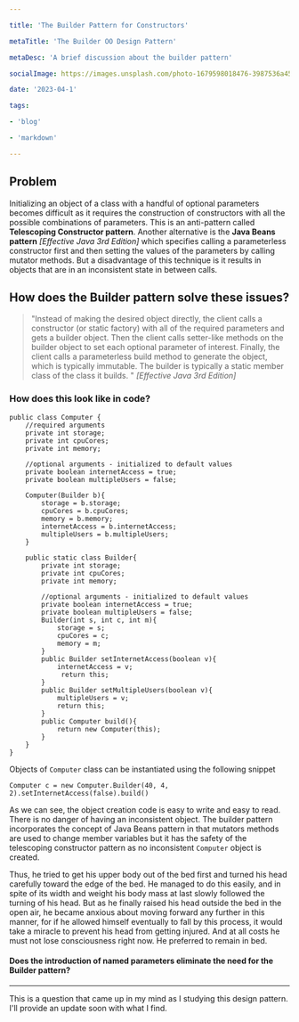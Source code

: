 ```yaml
---

title: 'The Builder Pattern for Constructors'

metaTitle: 'The Builder OO Design Pattern'

metaDesc: 'A brief discussion about the builder pattern'

socialImage: https://images.unsplash.com/photo-1679598018476-3987536a45fd?ixlib=rb-4.0.3&ixid=MnwxMjA3fDB8MHxwaG90by1wYWdlfHx8fGVufDB8fHx8&auto=format&fit=crop&w=387&q=80

date: '2023-04-1'

tags:

- 'blog'

- 'markdown'

---
```


## Problem
  

Initializing an object of a class with a handful of optional parameters becomes difficult as it requires the construction of constructors with all the possible combinations of parameters. This is an anti-pattern called **Telescoping Constructor pattern**. Another alternative is the **Java Beans pattern** *[Effective Java 3rd Edition]*  which specifies calling a parameterless constructor first and then setting the values of the parameters by calling mutator methods. But a disadvantage of this technique is it results in objects that are in an inconsistent state in between calls.

  

## How does the Builder pattern solve these issues?

> "Instead of making the desired object directly, the client calls a
> constructor (or static factory) with all of the required parameters
> and gets a builder object. Then the client calls setter-like methods
> on the builder object to set each optional parameter of interest.
> Finally, the client calls a parameterless build method to generate the
> object, which is typically immutable. The builder is typically a
> static member class of the class it builds. " *[Effective Java 3rd
> Edition]*

  



  

### How does this look like in code?

  

    public class Computer {  
        //required arguments  
	    private int storage;  
	    private int cpuCores;  
        private int memory;  
      
        //optional arguments - initialized to default values  
        private boolean internetAccess = true;  
        private boolean multipleUsers = false;  
      
	    Computer(Builder b){  
            storage = b.storage;  
		    cpuCores = b.cpuCores;  
		    memory = b.memory;  
		    internetAccess = b.internetAccess;  
		    multipleUsers = b.multipleUsers;  
	    }  
      
        public static class Builder{  
            private int storage;  
		    private int cpuCores;  
		    private int memory;  
      
		    //optional arguments - initialized to default values  
		    private boolean internetAccess = true;  
		    private boolean multipleUsers = false;  
		    Builder(int s, int c, int m){  
                storage = s;  
			    cpuCores = c;  
			    memory = m;  
		    }  
            public Builder setInternetAccess(boolean v){  
                internetAccess = v;  
			     return this;  
			}  
            public Builder setMultipleUsers(boolean v){  
                multipleUsers = v;  
			    return this;  
			}  
            public Computer build(){  
                return new Computer(this);  
		    }  
        }   
    } 

  
  

Objects of `Computer` class can be instantiated using the following snippet

    Computer c = new Computer.Builder(40, 4, 2).setInternetAccess(false).build()

  


  

As we can see, the object creation code is easy to write and easy to read. There is no danger of having an inconsistent object. The builder pattern incorporates the concept of Java Beans pattern in that mutators methods are used to change member variables but it has the safety of the telescoping constructor pattern as no inconsistent `Computer` object is created.
  


  

Thus, he tried to get his upper body out of the bed first and turned his head carefully toward the edge of the bed. He managed to do this easily, and in spite of its width and weight his body mass at last slowly followed the turning of his head. But as he finally raised his head outside the bed in the open air, he became anxious about moving forward any further in this manner, for if he allowed himself eventually to fall by this process, it would take a miracle to prevent his head from getting injured. And at all costs he must not lose consciousness right now. He preferred to remain in bed.

  

#### Does the introduction of named parameters eliminate the need for the Builder pattern?
***
This is a question that came up in my mind as I studying this design pattern. I'll provide an update soon with what I find.
